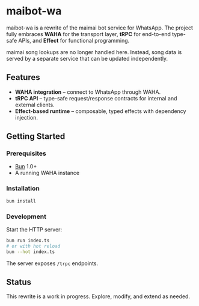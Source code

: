 # maibot-wa

maibot-wa is a rewrite of the maimai bot service for WhatsApp. The project fully embraces **WAHA** for the transport layer, **tRPC** for end-to-end type-safe APIs, and **Effect** for functional programming.

maimai song lookups are no longer handled here. Instead, song data is served by a separate service that can be updated independently.

## Features

- **WAHA integration** – connect to WhatsApp through WAHA.
- **tRPC API** – type-safe request/response contracts for internal and external clients.
- **Effect-based runtime** – composable, typed effects with dependency injection.

## Getting Started

### Prerequisites

- [Bun](https://bun.sh/docs/installation) 1.0+
- A running WAHA instance

### Installation

```bash
bun install
```

### Development

Start the HTTP server:

```bash
bun run index.ts
# or with hot reload
bun --hot index.ts
```

The server exposes `/trpc` endpoints.

## Status

This rewrite is a work in progress. Explore, modify, and extend as needed.
